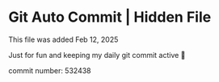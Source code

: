 # Git Auto Commit | Hidden File

This file was added Feb 12, 2025

Just for fun and keeping my daily git commit active 🤪

commit number: 532438
